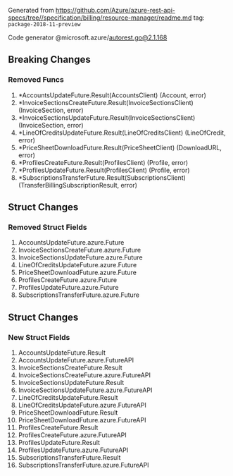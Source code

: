 Generated from https://github.com/Azure/azure-rest-api-specs/tree//specification/billing/resource-manager/readme.md tag: `package-2018-11-preview`

Code generator @microsoft.azure/autorest.go@2.1.168

## Breaking Changes

### Removed Funcs

1. *AccountsUpdateFuture.Result(AccountsClient) (Account, error)
1. *InvoiceSectionsCreateFuture.Result(InvoiceSectionsClient) (InvoiceSection, error)
1. *InvoiceSectionsUpdateFuture.Result(InvoiceSectionsClient) (InvoiceSection, error)
1. *LineOfCreditsUpdateFuture.Result(LineOfCreditsClient) (LineOfCredit, error)
1. *PriceSheetDownloadFuture.Result(PriceSheetClient) (DownloadURL, error)
1. *ProfilesCreateFuture.Result(ProfilesClient) (Profile, error)
1. *ProfilesUpdateFuture.Result(ProfilesClient) (Profile, error)
1. *SubscriptionsTransferFuture.Result(SubscriptionsClient) (TransferBillingSubscriptionResult, error)

## Struct Changes

### Removed Struct Fields

1. AccountsUpdateFuture.azure.Future
1. InvoiceSectionsCreateFuture.azure.Future
1. InvoiceSectionsUpdateFuture.azure.Future
1. LineOfCreditsUpdateFuture.azure.Future
1. PriceSheetDownloadFuture.azure.Future
1. ProfilesCreateFuture.azure.Future
1. ProfilesUpdateFuture.azure.Future
1. SubscriptionsTransferFuture.azure.Future

## Struct Changes

### New Struct Fields

1. AccountsUpdateFuture.Result
1. AccountsUpdateFuture.azure.FutureAPI
1. InvoiceSectionsCreateFuture.Result
1. InvoiceSectionsCreateFuture.azure.FutureAPI
1. InvoiceSectionsUpdateFuture.Result
1. InvoiceSectionsUpdateFuture.azure.FutureAPI
1. LineOfCreditsUpdateFuture.Result
1. LineOfCreditsUpdateFuture.azure.FutureAPI
1. PriceSheetDownloadFuture.Result
1. PriceSheetDownloadFuture.azure.FutureAPI
1. ProfilesCreateFuture.Result
1. ProfilesCreateFuture.azure.FutureAPI
1. ProfilesUpdateFuture.Result
1. ProfilesUpdateFuture.azure.FutureAPI
1. SubscriptionsTransferFuture.Result
1. SubscriptionsTransferFuture.azure.FutureAPI
